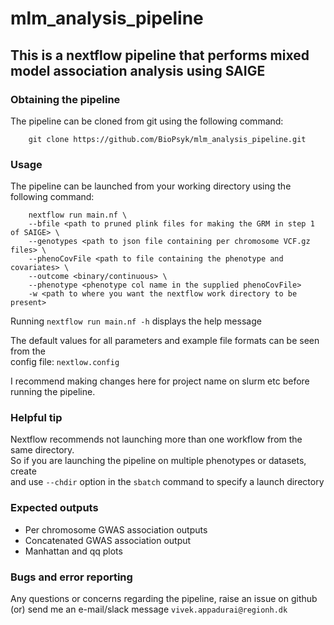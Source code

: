 # mlm_analysis_pipeline

## This is a nextflow pipeline that performs mixed model association analysis using SAIGE

### Obtaining the pipeline

The pipeline can be cloned from git using the following command:

        git clone https://github.com/BioPsyk/mlm_analysis_pipeline.git

### Usage

The pipeline can be launched from your working directory using the following command:

        nextflow run main.nf \
        --bfile <path to pruned plink files for making the GRM in step 1 of SAIGE> \
        --genotypes <path to json file containing per chromosome VCF.gz files> \
        --phenoCovFile <path to file containing the phenotype and covariates> \
        --outcome <binary/continuous> \
        --phenotype <phenotype col name in the supplied phenoCovFile>
        -w <path to where you want the nextflow work directory to be present>

Running `nextflow run main.nf -h` displays the help message

The default values for all parameters and example file formats can be seen from the</br> 
config file: `nextlow.config`

I recommend making changes here for project name on slurm etc before running the pipeline.

### Helpful tip

Nextflow recommends not launching more than one workflow from the same directory. </br>
So if you are launching the pipeline on multiple phenotypes or datasets, create</br>
and use `--chdir` option in the `sbatch` command to specify a launch directory

### Expected outputs

* Per chromosome GWAS association outputs
* Concatenated GWAS association output
* Manhattan and qq plots

### Bugs and error reporting

Any questions or concerns regarding the pipeline, raise an issue on github
(or) send me an e-mail/slack message `vivek.appadurai@regionh.dk`

